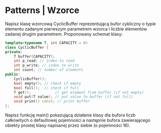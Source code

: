 # Patterns | Wzorce

Napisz klasę wzorcową CyclicBuffer reprezentującą bufor cykliczny o typie elementu zadanym pierwszym parametrem wzorca i liczbie elementów zadanej drugim parametrem. Proponowany schemat klasy:

```c++
template<typename T, int CAPACITY = 8>
class CyclicBuffer {
private:
	T buffer[CAPACITY];
	int p_read; // index to read
	int p_write; // index to write
	int count; // number of elements
public:
	CyclicBuffer();
	bool empty(); // check if empty
	bool full();  // check if full
	T get();           // get element from buffer (if not empty)
	void put(T value); // put value to buffer (if not full)
	void print() const; // print buffer
};
```

Napisz funkcję main() pokazującą działanie klasy dla bufora liczb całkowitych o defaultowej pojemności a następnie bufora zawierającego obiekty prostej klasy napisanej przez siebie (o pojemności 16).